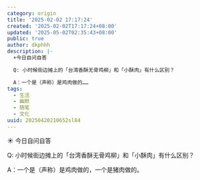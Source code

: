 ```yaml
---
category: origin
title: '2025-02-02 17:17:24'
created: '2025-02-02T17:17:24+08:00'
updated: '2025-05-02T02:35:43+08:00'
public: true
author: dkphhh
description: |-
  ☀️今日自问自答

  Q: 小时候街边摊上的「台湾香酥无骨鸡柳」和「小酥肉」有什么区别？

  A：一个是（声称）是鸡肉做的……
tags:
  - 生活
  - 幽默
  - 随笔
  - 文化
uuid: 20250420210652sl84
---
```


☀️ 今日自问自答

Q: 小时候街边摊上的「台湾香酥无骨鸡柳」和「小酥肉」有什么区别？

A：一个是（声称）是鸡肉做的，一个是猪肉做的。
